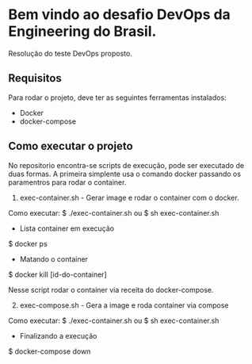 # Bem vindo ao desafio DevOps da Engineering do Brasil.

Resolução do teste DevOps proposto.

## Requisitos 
Para rodar o projeto, deve ter as seguintes ferramentas instalados: 

* Docker
* docker-compose

## Como executar o projeto
No repositorio encontra-se scripts de execução, pode ser executado de duas formas.
A primeira simplente usa o comando docker passando os paramentros para rodar o container.

1. exec-container.sh - Gerar image e rodar o container com o docker.

Como executar: $   ./exec-container.sh ou $ sh exec-container.sh 

* Lista container em execução

$ docker ps

* Matando o container

$ docker kill [id-do-container]


Nesse script rodar o container via receita do docker-compose.

2. exec-compose.sh - Gera a image e roda container via compose 

Como executar:  $  ./exec-container.sh ou $ sh exec-container.sh

* Finalizando a execução
  
$ docker-compose down